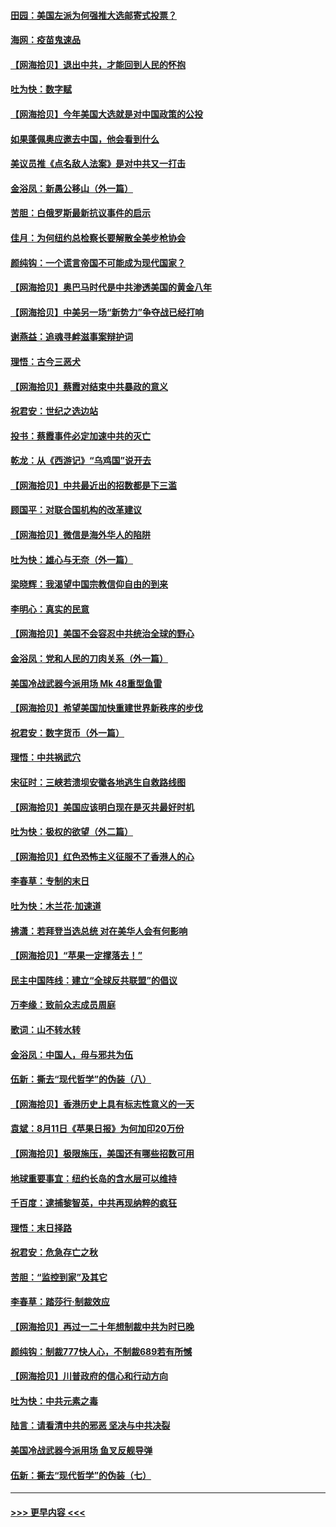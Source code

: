 #### [田园：美国左派为何强推大选邮寄式投票？](../pages/nsc993/n12352963.md?t=08251502) 
#### [海网：疫苗鬼速品](../pages/nsc993/n12354438.md?t=08251502) 
#### [【网海拾贝】退出中共，才能回到人民的怀抱](../pages/nsc993/n12352634.md?t=08251502) 
#### [吐为快：数字赋](../pages/nsc993/n12352317.md?t=08251502) 
#### [【网海拾贝】今年美国大选就是对中国政策的公投](../pages/nsc993/n12350973.md?t=08251502) 
#### [如果蓬佩奥应邀去中国，他会看到什么](../pages/nsc993/n12350945.md?t=08251502) 
#### [美议员推《点名敌人法案》是对中共又一打击](../pages/nsc993/n12350765.md?t=08251502) 
#### [金浴凤：新愚公移山（外一篇）](../pages/nsc993/n12350253.md?t=08251502) 
#### [苦胆：白俄罗斯最新抗议事件的启示](../pages/nsc993/n12349989.md?t=08251502) 
#### [佳月：为何纽约总检察长要解散全美步枪协会](../pages/nsc993/n12349939.md?t=08251502) 
#### [颜纯钩：一个谎言帝国不可能成为现代国家？](../pages/nsc993/n12349898.md?t=08251502) 
#### [【网海拾贝】奥巴马时代是中共渗透美国的黄金八年](../pages/nsc993/n12349284.md?t=08251502) 
#### [【网海拾贝】中美另一场“新势力”争夺战已经打响](../pages/nsc993/n12346998.md?t=08251502) 
#### [谢燕益：追魂寻衅滋事案辩护词](../pages/nsc993/n12346892.md?t=08251502) 
#### [理悟：古今三恶犬](../pages/nsc993/n12345190.md?t=08251502) 
#### [【网海拾贝】蔡霞对结束中共暴政的意义](../pages/nsc993/n12344263.md?t=08251502) 
#### [祝君安：世纪之选边站](../pages/nsc993/n12342382.md?t=08251502) 
#### [投书：蔡霞事件必定加速中共的灭亡](../pages/nsc993/n12341881.md?t=08251502) 
#### [乾龙：从《西游记》“乌鸡国”说开去](../pages/nsc993/n12341690.md?t=08251502) 
#### [【网海拾贝】中共最近出的招数都是下三滥](../pages/nsc993/n12341593.md?t=08251502) 
#### [顾国平：对联合国机构的改革建议](../pages/nsc993/n12339928.md?t=08251502) 
#### [【网海拾贝】微信是海外华人的陷阱](../pages/nsc993/n12338868.md?t=08251502) 
#### [吐为快：雄心与无奈（外一篇）](../pages/nsc993/n12338132.md?t=08251502) 
#### [梁晓辉：我渴望中国宗教信仰自由的到来](../pages/nsc993/n12336657.md?t=08251502) 
#### [李明心：真实的民意](../pages/nsc993/n12336089.md?t=08251502) 
#### [【网海拾贝】美国不会容忍中共统治全球的野心](../pages/nsc993/n12336063.md?t=08251502) 
#### [金浴凤：党和人民的刀肉关系（外一篇）](../pages/nsc993/n12335834.md?t=08251502) 
#### [美国冷战武器今派用场 Mk 48重型鱼雷](../pages/nsc993/n12335354.md?t=08251502) 
#### [【网海拾贝】希望美国加快重建世界新秩序的步伐](../pages/nsc993/n12334224.md?t=08251502) 
#### [祝君安：数字货币（外一篇）](../pages/nsc993/n12334186.md?t=08251502) 
#### [理悟：中共祸武穴](../pages/nsc993/n12333962.md?t=08251502) 
#### [宋征时：三峡若溃坝安徽各地逃生自救路线图](../pages/nsc993/n12332450.md?t=08251502) 
#### [【网海拾贝】美国应该明白现在是灭共最好时机](../pages/nsc993/n12332313.md?t=08251502) 
#### [吐为快：极权的欲望（外二篇）](../pages/nsc993/n12332089.md?t=08251502) 
#### [【网海拾贝】红色恐怖主义征服不了香港人的心](../pages/nsc993/n12329296.md?t=08251502) 
#### [李春草：专制的末日](../pages/nsc993/n12329079.md?t=08251502) 
#### [吐为快：木兰花‧加速道](../pages/nsc993/n12327366.md?t=08251502) 
#### [拂潇：若拜登当选总统 对在美华人会有何影响](../pages/nsc993/n12295996.md?t=08251502) 
#### [【网海拾贝】“苹果一定撑落去！”](../pages/nsc993/n12326784.md?t=08251502) 
#### [民主中国阵线：建立“全球反共联盟”的倡议](../pages/nsc993/n12324177.md?t=08251502) 
#### [万李缘：致前众志成员周庭](../pages/nsc993/n12324635.md?t=08251502) 
#### [歌词：山不转水转](../pages/nsc993/n12324599.md?t=08251502) 
#### [金浴凤：中国人，毋与邪共为伍](../pages/nsc993/n12324257.md?t=08251502) 
#### [伍新：撕去“现代哲学”的伪装（八）](../pages/nsc993/n12324188.md?t=08251502) 
#### [【网海拾贝】香港历史上具有标志性意义的一天](../pages/nsc993/n12324021.md?t=08251502) 
#### [袁斌：8月11日《苹果日报》为何加印20万份](../pages/nsc993/n12323955.md?t=08251502) 
#### [【网海拾贝】极限施压，美国还有哪些招数可用](../pages/nsc993/n12322512.md?t=08251502) 
#### [地球重要事宜：纽约长岛的含水层可以维持](../pages/nsc993/n12321844.md?t=08251502) 
#### [千百度：逮捕黎智英，中共再现纳粹的疯狂](../pages/nsc993/n12321777.md?t=08251502) 
#### [理悟：末日择路](../pages/nsc993/n12320812.md?t=08251502) 
#### [祝君安：危急存亡之秋](../pages/nsc993/n12320795.md?t=08251502) 
#### [苦胆：“监控到家”及其它](../pages/nsc993/n12320751.md?t=08251502) 
#### [李春草：踏莎行·制裁效应](../pages/nsc993/n12318290.md?t=08251502) 
#### [【网海拾贝】再过一二十年想制裁中共为时已晚](../pages/nsc993/n12318195.md?t=08251502) 
#### [颜纯钩：制裁777快人心，不制裁689若有所憾](../pages/nsc993/n12316912.md?t=08251502) 
#### [【网海拾贝】川普政府的信心和行动方向](../pages/nsc993/n12316673.md?t=08251502) 
#### [吐为快：中共元素之毒](../pages/nsc993/n12316547.md?t=08251502) 
#### [陆言：请看清中共的邪恶 坚决与中共决裂](../pages/nsc993/n12315784.md?t=08251502) 
#### [美国冷战武器今派用场 鱼叉反舰导弹](../pages/nsc993/n12316258.md?t=08251502) 
#### [伍新：撕去“现代哲学”的伪装（七）](../pages/nsc993/n12315846.md?t=08251502) 

----
#### [ >>> 更早内容 <<< ](../indexes/nsc993-earlier.md)
